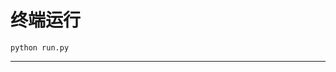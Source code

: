 # 终端运行

```shell
python run.py
```
***********************************************************************************************************************************************************************************************************************************************************************************************************************************************************************************************************************************************************************************************************************************************************************************************************************************************************
